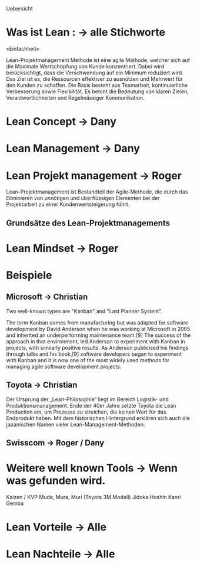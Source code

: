 Uebersicht


# Was ist Lean : -> alle Stichworte

«Einfachheit»

Lean-Projektmanagement Methode ist eine agile Methode, welcher sich auf die Maximale Wertschöpfung von Kunde konzentriert. Dabei wird berücksichtigt, dass die Verschwendung auf ein Minimum reduziert wird. Das Ziel ist es, die Ressourcen effektiver zu ausnützen und Mehrwert für den Kunden zu schaffen. Die Basis besteht aus Teamarbeit, kontinuierliche Verbesserung sowie Flexibilität. Es betont die Bedeutung von klaren Zielen, Verantwortlichkeiten und Regelmässiger Kommunikation.

# Lean Concept -> Dany 


# Lean Management -> Dany

# Lean Projekt management -> Roger
Lean-Projektmanagement ist Bestandteil der Agile-Methode, die durch das Eliminieren von unnötigen und überflüssigen Elementen bei der Projektarbeit zu einer Kundenwertsteigerung führt.

## Grundsätze des Lean-Projektmanagements


# Lean Mindset -> Roger

# Beispiele
## Microsoft -> Christian 

Two well-known types are "Kanban" and "Last Planner System".

The term Kanban comes from manufacturing but was adapted for software development by David Anderson when he was working at Microsoft in 2005 and inherited an underperforming maintenance team.[9] The success of the approach in that environment, led Anderson to experiment with Kanban in projects, with similarly positive results. As Anderson publicised his findings through talks and his book,[9] software developers began to experiment with Kanban and it is now one of the most widely used methods for managing agile software development projects.

## Toyota -> Christian

Der Ursprung der „Lean-Philosophie“ liegt im Bereich Logistik- und Produktionsmanagement. Ende der 40er Jahre setzte Toyota die Lean Production ein, um Prozesse zu streichen, die keinen Wert für das Endprodukt haben. Mit dem historischen Hintergrund erklären sich auch die japanischen Namen vieler Lean-Management-Methoden.

## Swisscom -> Roger / Dany


# Weitere well known Tools -> Wenn was gefunden wird.

Kaizen / KVP
Muda, Mura, Muri (Toyota 3M Modell)
Jidoka
Hoshin Kanri
Gemba



# Lean Vorteile -> Alle 


# Lean Nachteile -> Alle 


